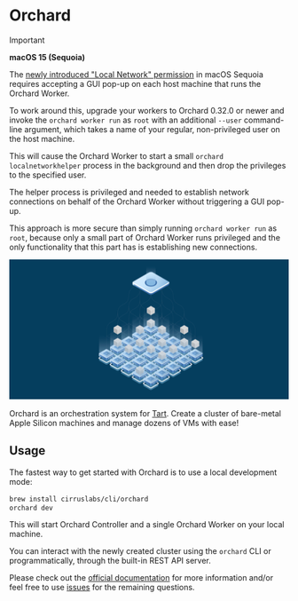 # Orchard

> [!IMPORTANT]
>
> **macOS 15 (Sequoia)**
>
> The  [newly introduced "Local Network" permission](https://developer.apple.com/documentation/technotes/tn3179-understanding-local-network-privacy) in macOS Sequoia requires accepting a GUI pop-up on each host machine that runs the Orchard Worker.
>
> To work around this, upgrade your workers to Orchard 0.32.0 or newer and invoke the `orchard worker run` as `root` with an additional `--user` command-line argument, which takes a name of your regular, non-privileged user on the host machine.
>
> This will cause the Orchard Worker to start a small `orchard localnetworkhelper` process in the background and then drop the privileges to the specified user.
>
>The helper process is privileged and needed to establish network connections on behalf of the Orchard Worker without triggering a GUI pop-up.
>
>This approach is more secure than simply running `orchard worker run` as `root`, because only a small part of Orchard Worker runs privileged and the only functionality that this part has is establishing new connections.

<img src="https://github.com/cirruslabs/orchard/raw/main/docs/OrchardSocial.png"/>

Orchard is an orchestration system for [Tart](https://github.com/cirruslabs/tart). Create a cluster of bare-metal Apple Silicon machines and manage dozens of VMs with ease!

## Usage

The fastest way to get started with Orchard is to use a local development mode:

```shell
brew install cirruslabs/cli/orchard
orchard dev
```

This will start Orchard Controller and a single Orchard Worker on your local machine.

You can interact with the newly created cluster using the `orchard` CLI or programmatically, through the built-in REST API server.

Please check out the [official documentation](https://tart.run/orchard/quick-start/) for more information and/or feel free to use [issues](https://github.com/cirruslabs/orchard/issues) for the remaining questions.
